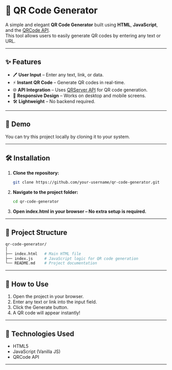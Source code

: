 # 📱 QR Code Generator

A simple and elegant **QR Code Generator** built using **HTML**, **JavaScript**, and the [QRCode API](https://api.qrserver.com/).  
This tool allows users to easily generate QR codes by entering any text or URL.

---

## ✨ Features

- 🖊 **User Input** – Enter any text, link, or data.
- ⚡ **Instant QR Code** – Generate QR codes in real-time.
- 🌐 **API Integration** – Uses [QRServer API](https://api.qrserver.com/) for QR code generation.
- 📱 **Responsive Design** – Works on desktop and mobile screens.
- 🛠 **Lightweight** – No backend required.

---

## 🚀 Demo

You can try this project locally by cloning it to your system.

---

## 🛠 Installation

1. **Clone the repository:**
   ```bash
   git clone https://github.com/your-username/qr-code-generator.git
   ```
   
2. **Navigate to the project folder:**
   ```bash
   cd qr-code-generator
   ```
   
3. **Open index.html in your browser – No extra setup is required.**

---

## 📂 Project Structure

```bash
qr-code-generator/
│
├── index.html   # Main HTML file
├── index.js     # JavaScript logic for QR code generation
└── README.md    # Project documentation
```

---

## 🎯 How to Use

1.  Open the project in your browser.
2.  Enter any text or link into the input field.
3.  Click the Generate button.
4.  A QR code will appear instantly!

---

## 🔧 Technologies Used

- HTML5
- JavaScript (Vanilla JS)
- QRCode API

---
